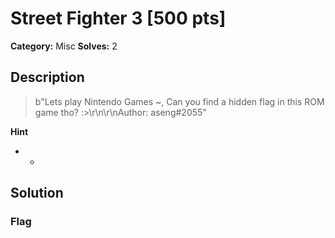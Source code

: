 # Street Fighter 3 [500 pts]

**Category:** Misc
**Solves:** 2

## Description
>b"Lets play Nintendo Games ~, Can you find a hidden flag in this ROM game tho? :>\r\n\r\nAuthor: aseng#2055"

**Hint**
* -

## Solution

### Flag

